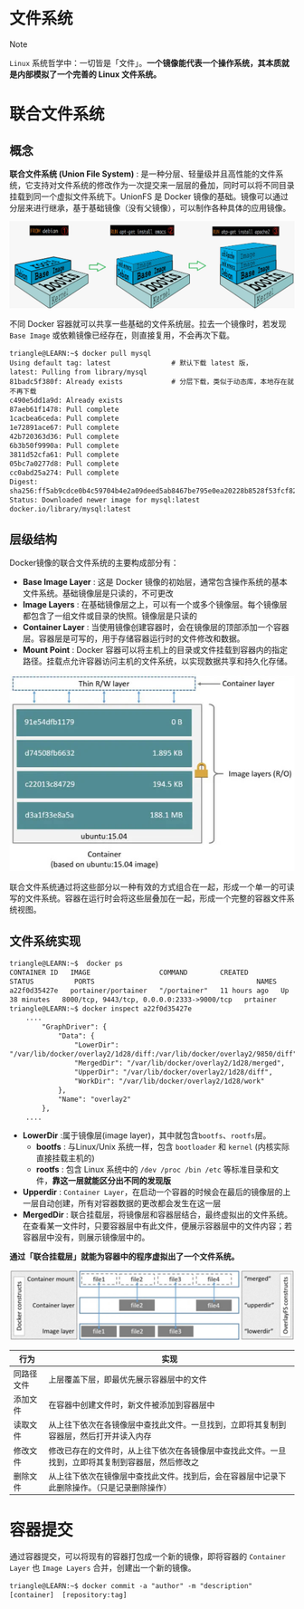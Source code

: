 # 文件系统

> [!note]
> `Linux` 系统哲学中：一切皆是「文件」。**一个镜像能代表一个操作系统，其本质就是内部模拟了一个完善的 Linux 文件系统。**

# 联合文件系统

## 概念

**联合文件系统 (Union File System)** : 是一种分层、轻量级并且高性能的文件系统，它支持对文件系统的修改作为一次提交来一层层的叠加，同时可以将不同目录挂载到同一个虚拟文件系统下。UnionFS 是 Docker 镜像的基础。镜像可以通过分层来进行继承，基于基础镜像（没有父镜像），可以制作各种具体的应用镜像。

![layer](../../image/docker/unionFs_system.jpg)

不同 Docker 容器就可以共享一些基础的文件系统层。拉去一个镜像时，若发现 `Base Image` 或依赖镜像已经存在，则直接复用，不会再次下载。

```term
triangle@LEARN:~$ docker pull mysql
Using default tag: latest               # 默认下载 latest 版，
latest: Pulling from library/mysql
81badc5f380f: Already exists            # 分层下载，类似于动态库，本地存在就不再下载
c490e5dd1a9d: Already exists
87aeb61f1478: Pull complete
1cacbea6ceda: Pull complete
1e72891ace67: Pull complete
42b720363d36: Pull complete
6b3b50f9990a: Pull complete
3811d52cfa61: Pull complete
05bc7a0277d8: Pull complete
cc0abd25a274: Pull complete
Digest: sha256:ff5ab9cdce0b4c59704b4e2a09deed5ab8467be795e0ea20228b8528f53fcf82
Status: Downloaded newer image for mysql:latest
docker.io/library/mysql:latest
```

## 层级结构

Docker镜像的联合文件系统的主要构成部分有：
- **Base Image Layer** : 这是 Docker 镜像的初始层，通常包含操作系统的基本文件系统。基础镜像层是只读的，不可更改
- **Image Layers** : 在基础镜像层之上，可以有一个或多个镜像层。每个镜像层都包含了一组文件或目录的快照。镜像层是只读的
- **Container Layer** : 当使用镜像创建容器时，会在镜像层的顶部添加一个容器层。容器层是可写的，用于存储容器运行时的文件修改和数据。
- **Mount Point** : Docker 容器可以将主机上的目录或文件挂载到容器内的指定路径。挂载点允许容器访问主机的文件系统，以实现数据共享和持久化存储。

![layer|c,50](../../image/docker/unionFs_layer.jpg)

联合文件系统通过将这些部分以一种有效的方式组合在一起，形成一个单一的可读写的文件系统。容器在运行时会将这些层叠加在一起，形成一个完整的容器文件系统视图。

## 文件系统实现

```term
triangle@LEARN:~$  docker ps
CONTAINER ID   IMAGE                 COMMAND        CREATED        STATUS          PORTS                                        NAMES
a22f0d35427e   portainer/portainer   "/portainer"   11 hours ago   Up 38 minutes   8000/tcp, 9443/tcp, 0.0.0.0:2333->9000/tcp   prtainer
triangle@LEARN:~$ docker inspect a22f0d35427e
    ....
        "GraphDriver": {
            "Data": {
                "LowerDir": "/var/lib/docker/overlay2/1d28/diff:/var/lib/docker/overlay2/9850/diff",
                "MergedDir": "/var/lib/docker/overlay2/1d28/merged",
                "UpperDir": "/var/lib/docker/overlay2/1d28/diff",
                "WorkDir": "/var/lib/docker/overlay2/1d28/work"
            },
            "Name": "overlay2"
        },
    ....
```

- **LowerDir** :属于镜像层(image layer)，其中就包含`bootfs`、`rootfs`层。
    - **bootfs** : 与Linux/Unix 系统一样，包含 `bootloader` 和 `kernel` (内核实际直接挂载主机的)
    - **rootfs** : 包含 Linux 系统中的 `/dev /proc /bin /etc` 等标准目录和文件，**靠这一层就能区分出不同的发现版**
- **Upperdir** :  `Container Layer`，在启动一个容器的时候会在最后的镜像层的上一层自动创建，所有对容器数据的更改都会发生在这一层
- **MergedDir** : 联合挂载层，将镜像层和容器层结合，最终虚拟出的文件系统。在查看某一文件时，只要容器层中有此文件，便展示容器层中的文件内容；若容器层中没有，则展示镜像层中的。

**通过「联合挂载层」就能为容器中的程序虚拟出了一个文件系统。** 

![file System](../../image/docker/unionFs_merged.jpg)



| 行为       | 实现                                                                                               |
| ---------- | -------------------------------------------------------------------------------------------------- |
| 同路径文件 | 上层覆盖下层，即最优先展示容器层中的文件                                                           |
| 添加文件   | 在容器中创建文件时，新文件被添加到容器层中                                                         |
| 读取文件   | 从上往下依次在各镜像层中查找此文件。一旦找到，立即将其复制到容器层，然后打开并读入内存             |
| 修改文件   | 修改已存在的文件时，从上往下依次在各镜像层中查找此文件。一旦找到，立即将其复制到容器层，然后修改之 |
| 删除文件   | 从上往下依次在镜像层中查找此文件。找到后，会在容器层中记录下此删除操作。（只是记录删除操作）       |


# 容器提交

通过容器提交，可以将现有的容器打包成一个新的镜像，即将容器的 `Container Layer` 也 `Image Layers` 合并，创建出一个新的镜像。

```term
triangle@LEARN:~$ docker commit -a "author" -m "description"  [container]  [repository:tag]
```



